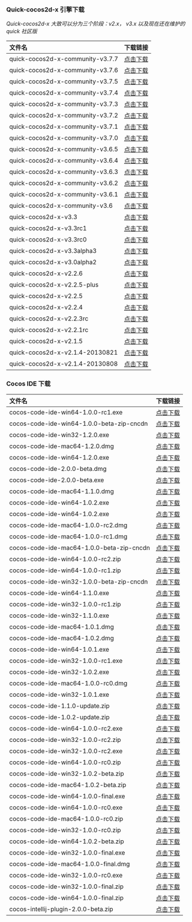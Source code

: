 
### Quick-cocos2d-x 引擎下载

_Quick-cocos2d-x 大致可以分为三个阶段：v2.x， v3.x 以及现在还在维护的 quick 社区版_

| 文件名                           |                                         下载链接                                          |
| :------------------------------- | :---------------------------------------------------------------------------------------: |
| quick-cocos2d-x-community-v3.7.7 |  [点击下载](https://github.com/u0u0/Quick-Cocos2dx-Community/releases/tag/3.7.7_Release)  |
| quick-cocos2d-x-community-v3.7.6 |  [点击下载](https://github.com/u0u0/Quick-Cocos2dx-Community/releases/tag/3.7.6_Release)  |
| quick-cocos2d-x-community-v3.7.5 |  [点击下载](https://github.com/u0u0/Quick-Cocos2dx-Community/releases/tag/3.7.5_Release)  |
| quick-cocos2d-x-community-v3.7.4 |  [点击下载](https://github.com/u0u0/Quick-Cocos2dx-Community/releases/tag/3.7.4_Release)  |
| quick-cocos2d-x-community-v3.7.3 |  [点击下载](https://github.com/u0u0/Quick-Cocos2dx-Community/releases/tag/3.7.3_Release)  |
| quick-cocos2d-x-community-v3.7.2 |  [点击下载](https://github.com/u0u0/Quick-Cocos2dx-Community/releases/tag/3.7.2_Release)  |
| quick-cocos2d-x-community-v3.7.1 |  [点击下载](https://github.com/u0u0/Quick-Cocos2dx-Community/releases/tag/3.7.1_Release)  |
| quick-cocos2d-x-community-v3.7.0 |  [点击下载](https://github.com/u0u0/Quick-Cocos2dx-Community/releases/tag/3.7.0_Release)  |
| quick-cocos2d-x-community-v3.6.5 |  [点击下载](https://github.com/u0u0/Quick-Cocos2dx-Community/releases/tag/3.6.5_Release)  |
| quick-cocos2d-x-community-v3.6.4 |  [点击下载](https://github.com/u0u0/Quick-Cocos2dx-Community/releases/tag/3.6.4_Release)  |
| quick-cocos2d-x-community-v3.6.3 |  [点击下载](https://github.com/u0u0/Quick-Cocos2dx-Community/releases/tag/3.6.3_release)  |
| quick-cocos2d-x-community-v3.6.2 |  [点击下载](https://github.com/u0u0/Quick-Cocos2dx-Community/releases/tag/3.6.2_Release)  |
| quick-cocos2d-x-community-v3.6.1 | [点击下载](https://github.com/iTyran/Quick-Cocos2dx-Community/releases/tag/3.6.1_Release) |
| quick-cocos2d-x-community-v3.6   |  [点击下载](https://github.com/iTyran/Quick-Cocos2dx-Community/releases/tag/3.6_release)  |
| quick-cocos2d-x-v3.3             |     [点击下载](https://github.com/dualface/v3quick/releases/tag/quick-cocos2d-x-v3.3)     |
| quick-cocos2d-x-v3.3rc1          |   [点击下载](https://github.com/dualface/v3quick/releases/tag/quick-cocos2d-x-v3.3rc1)    |
| quick-cocos2d-x-v3.3rc0          |   [点击下载](https://github.com/dualface/v3quick/releases/tag/quick-cocos2d-x-v3.3rc0)    |
| quick-cocos2d-x-v3.3alpha3       |   [点击下载](https://github.com/dualface/v3quick/releases/tag/quick-cocos2d-x-v3alpha3)   |
| quick-cocos2d-x-v3.0alpha2       |  [点击下载](https://github.com/dualface/v3quick/releases/tag/quick-cocos2d-x-3.0alpha2)   |
| quick-cocos2d-x-v2.2.6           |     [点击下载](https://github.com/chukong/quick-cocos2d-x/releases/tag/2.2.6-release)     |
| quick-cocos2d-x-v2.2.5-plus      |  [点击下载](https://github.com/chukong/quick-cocos2d-x/releases/tag/2.2.5-plus-release)   |
| quick-cocos2d-x-v2.2.5           |     [点击下载](https://github.com/chukong/quick-cocos2d-x/releases/tag/2.2.5-release)     |
| quick-cocos2d-x-v2.2.4           |     [点击下载](https://github.com/chukong/quick-cocos2d-x/releases/tag/2.2.4-release)     |
| quick-cocos2d-x-v2.2.3rc         |       [点击下载](https://github.com/chukong/quick-cocos2d-x/releases/tag/2.2.3-rc)        |
| quick-cocos2d-x-v2.2.1rc         |       [点击下载](https://github.com/chukong/quick-cocos2d-x/releases/tag/2.2.1-rc)        |
| quick-cocos2d-x-v2.1.5           | [点击下载](https://github.com/chukong/quick-cocos2d-x/releases/tag/stable-2.1.5-20130827) |
| quick-cocos2d-x-v2.1.4-20130821  | [点击下载](https://github.com/chukong/quick-cocos2d-x/releases/tag/stable-2.1.4-20130821) |
| quick-cocos2d-x-v2.1.4-20130808  | [点击下载](https://github.com/chukong/quick-cocos2d-x/releases/tag/stable-2.1.4-20130808) |


### Cocos IDE 下载

| 文件名                                    |                                        下载链接                                         |
| :---------------------------------------- | :-------------------------------------------------------------------------------------: |
| cocos-code-ide-win64-1.0.0-rc1.exe        |    [点击下载](http://www.cocos2d-x.org/filedown/cocos-code-ide-win64-1.0.0-rc1.exe)     |
| cocos-code-ide-win64-1.0.0-beta-zip-cncdn | [点击下载](http://www.cocos2d-x.org/filedown/cocos-code-ide-win64-1.0.0-beta-zip-cncdn) |
| cocos-code-ide-win32-1.2.0.exe            |      [点击下载](http://www.cocos2d-x.org/filedown/cocos-code-ide-win32-1.2.0.exe)       |
| cocos-code-ide-mac64-1.2.0.dmg            |      [点击下载](http://www.cocos2d-x.org/filedown/cocos-code-ide-mac64-1.2.0.dmg)       |
| cocos-code-ide-win64-1.2.0.exe            |      [点击下载](http://www.cocos2d-x.org/filedown/cocos-code-ide-win64-1.2.0.exe)       |
| cocos-code-ide-2.0.0-beta.dmg             |       [点击下载](http://www.cocos2d-x.org/filedown/cocos-code-ide-2.0.0-beta.dmg)       |
| cocos-code-ide-2.0.0-beta.exe             |       [点击下载](http://www.cocos2d-x.org/filedown/cocos-code-ide-2.0.0-beta.exe)       |
| cocos-code-ide-mac64-1.1.0.dmg            |      [点击下载](http://www.cocos2d-x.org/filedown/cocos-code-ide-mac64-1.1.0.dmg)       |
| cocos-code-ide-win64-1.0.2.exe            |      [点击下载](http://www.cocos2d-x.org/filedown/cocos-code-ide-win64-1.0.2.exe)       |
| cocos-code-ide-win64-1.0.2.exe            |      [点击下载](http://www.cocos2d-x.org/filedown/cocos-code-ide-win64-1.0.2.exe)       |
| cocos-code-ide-mac64-1.0.0-rc2.dmg        |    [点击下载](http://www.cocos2d-x.org/filedown/cocos-code-ide-mac64-1.0.0-rc2.dmg)     |
| cocos-code-ide-mac64-1.0.0-rc1.dmg        |    [点击下载](http://www.cocos2d-x.org/filedown/cocos-code-ide-mac64-1.0.0-rc1.dmg)     |
| cocos-code-ide-mac64-1.0.0-beta-zip-cncdn | [点击下载](http://www.cocos2d-x.org/filedown/cocos-code-ide-mac64-1.0.0-beta-zip-cncdn) |
| cocos-code-ide-win64-1.0.0-rc2.zip        |    [点击下载](http://www.cocos2d-x.org/filedown/cocos-code-ide-win64-1.0.0-rc2.zip)     |
| cocos-code-ide-win64-1.0.0-rc1.zip        |    [点击下载](http://www.cocos2d-x.org/filedown/cocos-code-ide-win64-1.0.0-rc1.zip)     |
| cocos-code-ide-win32-1.0.0-beta-zip-cncdn | [点击下载](http://www.cocos2d-x.org/filedown/cocos-code-ide-win32-1.0.0-beta-zip-cncdn) |
| cocos-code-ide-win64-1.1.0.exe            |      [点击下载](http://www.cocos2d-x.org/filedown/cocos-code-ide-win64-1.1.0.exe)       |
| cocos-code-ide-win32-1.0.0-rc1.zip        |    [点击下载](http://www.cocos2d-x.org/filedown/cocos-code-ide-win32-1.0.0-rc1.zip)     |
| cocos-code-ide-win32-1.1.0.exe            |      [点击下载](http://www.cocos2d-x.org/filedown/cocos-code-ide-win32-1.1.0.exe)       |
| cocos-code-ide-mac64-1.0.1.dmg            |      [点击下载](http://www.cocos2d-x.org/filedown/cocos-code-ide-mac64-1.0.1.dmg)       |
| cocos-code-ide-mac64-1.0.2.dmg            |      [点击下载](http://www.cocos2d-x.org/filedown/cocos-code-ide-mac64-1.0.2.dmg)       |
| cocos-code-ide-win64-1.0.1.exe            |      [点击下载](http://www.cocos2d-x.org/filedown/cocos-code-ide-win64-1.0.1.exe)       |
| cocos-code-ide-win32-1.0.0-rc1.exe        |    [点击下载](http://www.cocos2d-x.org/filedown/cocos-code-ide-win32-1.0.0-rc1.exe)     |
| cocos-code-ide-win32-1.0.2.exe            |      [点击下载](http://www.cocos2d-x.org/filedown/cocos-code-ide-win32-1.0.2.exe)       |
| cocos-code-ide-mac64-1.0.0-rc0.dmg        |    [点击下载](http://www.cocos2d-x.org/filedown/cocos-code-ide-mac64-1.0.0-rc0.dmg)     |
| cocos-code-ide-win32-1.0.1.exe            |      [点击下载](http://www.cocos2d-x.org/filedown/cocos-code-ide-win32-1.0.1.exe)       |
| cocos-code-ide-1.1.0-update.zip           |      [点击下载](http://www.cocos2d-x.org/filedown/cocos-code-ide-1.1.0-update.zip)      |
| cocos-code-ide-1.0.2-update.zip           |      [点击下载](http://www.cocos2d-x.org/filedown/cocos-code-ide-1.0.2-update.zip)      |
| cocos-code-ide-win64-1.0.0-rc2.exe        |    [点击下载](http://www.cocos2d-x.org/filedown/cocos-code-ide-win64-1.0.0-rc2.exe)     |
| cocos-code-ide-win32-1.0.0-rc2.zip        |    [点击下载](http://www.cocos2d-x.org/filedown/cocos-code-ide-win32-1.0.0-rc2.zip)     |
| cocos-code-ide-win32-1.0.0-rc2.exe        |    [点击下载](http://www.cocos2d-x.org/filedown/cocos-code-ide-win32-1.0.0-rc2.exe)     |
| cocos-code-ide-win64-1.0.0-rc0.zip        |    [点击下载](http://www.cocos2d-x.org/filedown/cocos-code-ide-win64-1.0.0-rc0.zip)     |
| cocos-code-ide-win32-1.0.2-beta.zip       |    [点击下载](http://www.cocos2d-x.org/filedown/cocos-code-ide-win32-1.0.2-beta.zip)    |
| cocos-code-ide-mac64-1.0.2-beta.zip       |    [点击下载](http://www.cocos2d-x.org/filedown/cocos-code-ide-mac64-1.0.2-beta.zip)    |
| cocos-code-ide-win64-1.0.0-final.exe      |   [点击下载](http://www.cocos2d-x.org/filedown/cocos-code-ide-win64-1.0.0-final.exe)    |
| cocos-code-ide-win64-1.0.0-rc0.exe        |    [点击下载](http://www.cocos2d-x.org/filedown/cocos-code-ide-win64-1.0.0-rc0.exe)     |
| cocos-code-ide-mac64-1.0.0-rc0.zip        |    [点击下载](http://www.cocos2d-x.org/filedown/cocos-code-ide-mac64-1.0.0-rc0.zip)     |
| cocos-code-ide-win32-1.0.0-rc0.zip        |    [点击下载](http://www.cocos2d-x.org/filedown/cocos-code-ide-win32-1.0.0-rc0.zip)     |
| cocos-code-ide-win64-1.0.2-beta.zip       |    [点击下载](http://www.cocos2d-x.org/filedown/cocos-code-ide-win64-1.0.2-beta.zip)    |
| cocos-code-ide-win32-1.0.0-final.exe      |   [点击下载](http://www.cocos2d-x.org/filedown/cocos-code-ide-win32-1.0.0-final.exe)    |
| cocos-code-ide-mac64-1.0.0-final.dmg      |   [点击下载](http://www.cocos2d-x.org/filedown/cocos-code-ide-mac64-1.0.0-final.dmg)    |
| cocos-code-ide-win32-1.0.0-rc0.exe        |    [点击下载](http://www.cocos2d-x.org/filedown/cocos-code-ide-win32-1.0.0-rc0.exe)     |
| cocos-code-ide-win32-1.0.0-final.zip      |   [点击下载](http://www.cocos2d-x.org/filedown/cocos-code-ide-win32-1.0.0-final.zip)    |
| cocos-code-ide-win64-1.0.0-final.zip      |   [点击下载](http://www.cocos2d-x.org/filedown/cocos-code-ide-win64-1.0.0-final.zip)    |
| cocos-intellij-plugin-2.0.0-beta.zip      |   [点击下载](http://www.cocos2d-x.org/filedown/cocos-intellij-plugin-2.0.0-beta.zip)    |


